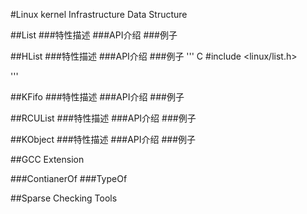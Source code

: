 #Linux kernel Infrastructure Data Structure     

##List
###特性描述
###API介绍
###例子

##HList
###特性描述
###API介绍
###例子
''' C
#include <linux/list.h>


'''

##KFifo
###特性描述
###API介绍
###例子


##RCUList
###特性描述
###API介绍
###例子

##KObject
###特性描述
###API介绍
###例子

##GCC Extension 

###ContianerOf 
###TypeOf

##Sparse Checking Tools 


